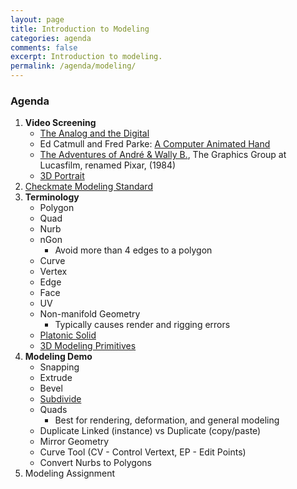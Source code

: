 ```yaml
---
layout: page
title: Introduction to Modeling
categories: agenda
comments: false
excerpt: Introduction to modeling.
permalink: /agenda/modeling/
---
```


### Agenda

1. **Video Screening**
   - [The Analog and the Digital](https://www.youtube.com/watch?v=Lu5y8SMuzMs)
   - Ed Catmull and Fred Parke: [A Computer Animated Hand](https://vimeo.com/16292363)
   - [The Adventures of André & Wally B.](https://www.youtube.com/watch?v=C-L-WA-nQzI), The Graphics Group at Lucasfilm, renamed Pixar, \(1984\)
   - [3D Portrait](https://www.youtube.com/watch?time_continue=9&v=4GiLAOtjHNo)
2. [Checkmate Modeling Standard](https://www.turbosquid.com/CheckMate)
3. **Terminology**
   - Polygon
   - Quad
   - Nurb
   - nGon
     - Avoid more than 4 edges to a polygon
   - Curve
   - Vertex
   - Edge
   - Face
   - UV
   - Non-manifold Geometry
     - Typically causes render and rigging errors
   - [Platonic Solid](https://www.youtube.com/watch?v=C36h00d7xGs)
   - [3D Modeling Primitives](https://docs.blender.org/manual/en/latest/modeling/meshes/primitives.html)
4. **Modeling Demo**
   - Snapping
   - Extrude
   - Bevel
   - [Subdivide](http://youtu.be/mX0NB9IyYpU?t=1m27s)
   - Quads
     - Best for rendering, deformation, and general modeling
   - Duplicate Linked (instance) vs Duplicate (copy/paste)
   - Mirror Geometry
   - Curve Tool (CV - Control Vertext, EP - Edit Points)
   - Convert Nurbs to Polygons
5. Modeling Assignment
